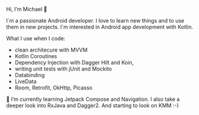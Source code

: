 Hi, I’m Michael 👋

I´m a passionate Android developer. I love to learn new things and to use them in new projects.
I`m interested in Android app development with Kotlin. 

What I use when I code:
- clean architecure with MVVM
- Kotlin Coroutines
- Dependency Injection with Dagger Hilt and Koin, 
- writing unit tests with jUnit and Mockito 
- Databinding
- LiveData
- Room, Retrofit, OkHttp, Picasso

🌱 I’m currently learning Jetpack Compose and Navigation. I also take a deeper look into RxJava and Dagger2. And starting to look on KMM :-)

